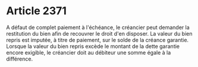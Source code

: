 # Article 2371

A défaut de complet paiement à l'échéance, le créancier peut demander la restitution du bien afin de recouvrer le droit d'en disposer.   La valeur du bien repris est imputée, à titre de paiement, sur le solde de la créance garantie.   Lorsque la valeur du bien repris excède le montant de la dette garantie encore exigible, le créancier doit au débiteur une somme égale à la différence.